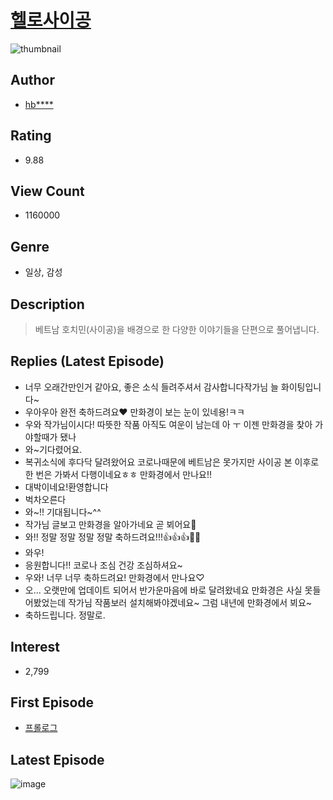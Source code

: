 # [헬로사이공](https://comic.naver.com/bestChallenge/list?titleId=702873)
![thumbnail](https://image-comic.pstatic.net/user_contents_data/challenge_comic/2018/05/09/313466/thumbnail_202x1649adf6ad5_2493_45fb_8955_af6541a134bf_00004208.JPEG)

## Author
- [hb****](https://comic.naver.com/artistTitle?id=313466)

## Rating
- 9.88

## View Count
- 1160000

## Genre
- 일상, 감성

## Description
> 베트남 호치민(사이공)을 배경으로 한 다양한 이야기들을 단편으로 풀어냅니다.

## Replies (Latest Episode)
- 너무 오래간만인거 같아요, 좋은 소식 들려주셔서 감사합니다작가님 늘 화이팅입니다~
- 우아우아 완전 축하드려요❤️ 만화경이 보는 눈이 있네용!ㅋㅋ
- 우와 작가님이시다! 따뜻한 작품 아직도 여운이 남는데 아 ㅜ 이젠 만화경을 찾아 가야할때가 됐나
- 와~기다렸어요.
- 복귀소식에 후다닥 달려왔어요 코로나때문에 베트남은 못가지만 사이공 본 이후로 한 번은 가봐서 다행이네요ㅎㅎ 만화경에서 만나요!!
- 대박이네요!환영합니다
- 벅차오른다
- 와~!! 기대됩니다~^^
- 작가님 글보고 만화경을 알아가네요 곧 뵈어요👋
- 와!! 정말 정말 정말 정말 축하드려요!!!👍👍👍🎉🎊
- 와우!
- 응원합니다!! 코로나 조심 건강 조심하셔요~
- 우와! 너무 너무 축하드려요! 만화경에서 만나요♡
- 오... 오랫만에 업데이트 되어서 반가운마음에 바로 달려왔네요 만화경은 사실 못들어봤었는데 작가님 작품보러 설치해봐야겠네요~ 그럼 내년에 만화경에서 뵈요~
- 축하드립니다. 정말로.

## Interest
- 2,799

## First Episode
- [프롤로그](https://comic.naver.com/bestChallenge/detail?titleId=702873&no=2)

## Latest Episode
![image](https://image-comic.pstatic.net/user_contents_data/challenge_comic/2020/12/02/313466/upload_7003204284588581222.jpeg)
